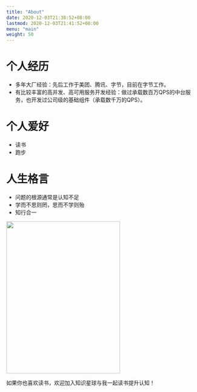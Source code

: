 ```yaml
---
title: "About"
date: 2020-12-03T21:38:52+08:00
lastmod: 2020-12-03T21:41:52+08:00
menu: "main"
weight: 50
---
```


# 个人经历
- 多年大厂经验：先后工作于美团、腾讯、字节，目前在字节工作。
- 有比较丰富的高并发、高可用服务开发经验：做过承载数百万QPS的中台服务，也开发过公司级的基础组件（承载数千万的QPS）。

# 个人爱好
- 读书
- 跑步

# 人生格言
- 问题的根源通常是认知不足
- 学而不思则罔，思而不学则殆
- 知行合一

<image style="width: 300px; height: 400px" src="https://github.com/xzygis/xzygis.github.io/blob/gh-pages/images/zsxq.png?raw=true"></image>

如果你也喜欢读书，欢迎加入知识星球与我一起读书提升认知！
